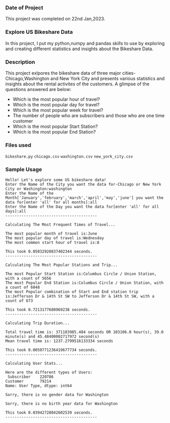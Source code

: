 
### Date of Project
This project was completed on 22nd Jan,2023.

### Explore US Bikeshare Data
In this project, I put my python,numpy and pandas skills to use by exploring and creating different statistics and insights
about the Bikeshare Data.

### Description
This project exlpores the bikeshare data of three major cities-Chicago,Washington and New York City and presents various 
statistics and insights about the rental activites of the customers.
A glimpse of the questions answered are below:

* Which is the most popular hour of travel?
* Which is the most popular day for travel?
* Which is the most popular week for travel?
* The number of people who are subscribers and those who are one time customer
* Which is the most popular Start Station?
* Which is the most popular End Station?



### Files used
`bikeshare.py`
`chicago.csv`
`washington.csv`
`new_york_city.csv`

### Sample Usage
```
Hello! Let's explore some US bikeshare data!
Enter the Name of the City you want the data for-Chicago or New York City or Washington:washington
Enter the Name of the Month['January','february','march','april','may','june'] you want the data for[enter 'all' for all months]:all
Enter the Name of the Day you want the data for[enter 'all' for all days]:all
----------------------------------------

Calculating The Most Frequent Times of Travel...

The most popular month of travel is:June
The most popular day of travel is:Wednesday
The most common start hour of travel is:8

This took 0.05032920837402344 seconds.
----------------------------------------

Calculating The Most Popular Stations and Trip...

The most Popular Start Station is:Columbus Circle / Union Station, with a count of 5656
The most Popular End Station is:Columbus Circle / Union Station, with a count of 6048
The most Popular combination of Start and End station trip is:Jefferson Dr & 14th St SW to Jefferson Dr & 14th St SW, with a count of 673

This took 0.7213177680969238 seconds.
----------------------------------------

Calculating Trip Duration...

Total travel time is: 371183985.484 seconds OR 103106.0 hour(s), 39.0 minute(s) and 45.48400002717972 second(s)
Mean travel time is: 1237.2799516133334 seconds 

This took 0.0050771236419677734 seconds.
----------------------------------------

Calculating User Stats...

Here are the different types of Users:
 Subscriber    220786
Customer       79214
Name: User Type, dtype: int64

Sorry, there is no gender data for Washington

Sorry, there is no birth year data for Washington

This took 0.03942728042602539 seconds.
----------------------------------------

```

